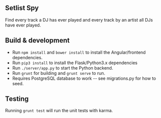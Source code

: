 ## Setlist Spy
Find every track a DJ has ever played and every track by an artist all DJs have ever played.

## Build & development
* Run `npm install` and `bower install` to install the Angular/frontend dependencies.
* Run `pip3 install` to install the Flask/Python3.x dependencies
* Run `./server/app.py` to start the Python backend.
* Run `grunt` for building and `grunt serve` to run.
* Requires PostgreSQL database to work -- see migrations.py for how to seed.

## Testing

Running `grunt test` will run the unit tests with karma.
